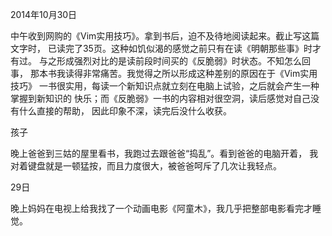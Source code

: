 2014年10月30日

中午收到网购的《Vim实用技巧》。拿到书后，迫不及待地阅读起来。截止写这篇文字时，
已读完了35页。这种如饥似渴的感觉之前只有在读《明朝那些事》时才有过。
与之形成强烈对比的是读前段时间买的《反脆弱》时状态。不知怎么回事，
那本书我读得非常痛苦。我觉得之所以形成这种差别的原因在于《Vim实用技巧》
一书很实用，每读一个新知识点就立刻在电脑上试验，之后就会产生一种掌握到新知识的
快乐；而《反脆弱》一书的内容相对很空洞，读后感觉对自己没有什么直接的帮助，
因此印象不深，读完后没什么收获。

孩子

晚上爸爸到三姑的屋里看书，我跑过去跟爸爸“捣乱”。看到爸爸的电脑开着，
我对着键盘就是一顿猛按，而且力度很大，被爸爸呵斥了几次让我轻点。

29日

晚上妈妈在电视上给我找了一个动画电影《阿童木》，我几乎把整部电影看完才睡觉。
